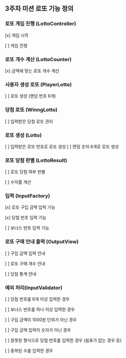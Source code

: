 ## 3주차 미션 로또 기능 정의

### 로또 게임 진행 (LottoController)
[x] 게임 시작

[ ] 게임 진행

### 로또 개수 계산 (LottoCounter)
[x] 금액에 맞는 로또 개수 계산

### 사용자 생성 로또 (PlayerLotto)
[ ] 로또 생성 (랜덤 번호 6개)

### 당첨 로또 (WinngLotto)
[ ] 입력받은 당첨 로또 관리

### 로또 생성 (Lotto)
[ ] 입력받은 로또 번호로 로또 생성
[ ] 랜덤 숫자 6개로 로또 생성

### 로또 당첨 판별 (LottoResult)
[ ] 로또 당첨 여부 판별

[ ] 수익률 계산


### 입력 (InputFactory)

[x] 로또 구입 금액 입력 기능

[x] 당첨 번호 입력 기능

[ ] 보너스 번호 입력 기능

### 로또 구매 안내 출력 (OutputView)

[ ] 구입 금액 입력 안내

[ ] 로또 구매 개수 안내

[ ] 당첨 통계 안내

### 예외 처리(InputValidator)
[ ] 당첨 번호를 6개 이상 입력한 경우 

[ ] 보너스 번호를 하나 이상 입력한 경우 

[ ] 구입 금액이 1000원 단위가 아닌 경우 

[ ] 구입 금액 입력이 숫자가 아닌 경우 

[ ] 잘못된 형식으로 당첨 번호를 입력한 경우 (쉼표가 없는 경우 등) 

[ ] 중복된 수를 입력한 경우


